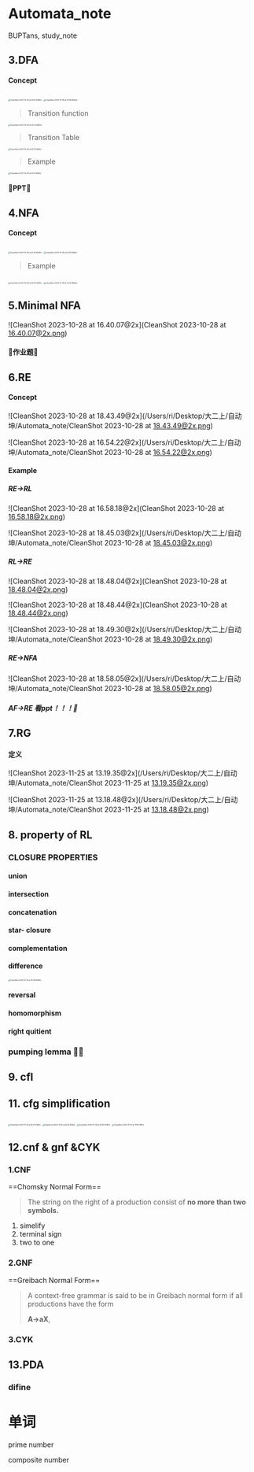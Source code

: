 # Automata_note
 BUPTans, study_note

## 3.DFA

#### Concept

<img src="CleanShot 2023-10-28 at 14.03.24@2x.png" alt="CleanShot 2023-10-28 at 14.03.24@2x" style="zoom:25%;" />

<img src="CleanShot 2023-10-28 at 14.59.40@2x.png" alt="CleanShot 2023-10-28 at 14.59.40@2x" style="zoom:25%;" />

>Transition function

<img src="CleanShot 2023-10-28 at 14.03.49@2x.png" alt="CleanShot 2023-10-28 at 14.03.49@2x" style="zoom:25%;" />   

> Transition Table

<img src="CleanShot 2023-10-28 at 14.31.52@2x.png" alt="CleanShot 2023-10-28 at 14.31.52@2x" style="zoom:25%;" />

> Example

<img src="CleanShot 2023-10-28 at 14.06.15@2x.png" alt="CleanShot 2023-10-28 at 14.06.15@2x" style="zoom:25%;" />

#### 🌟**PPT**🌟

## 4.NFA

#### Concept

<img src="CleanShot 2023-10-28 at 14.26.55@2x.png" alt="CleanShot 2023-10-28 at 14.26.55@2x" style="zoom:25%;" />

<img src="CleanShot 2023-10-28 at 14.59.00@2x.png" alt="CleanShot 2023-10-28 at 14.59.00@2x" style="zoom:25%;" />

>Example

<img src="CleanShot 2023-10-28 at 14.30.02@2x.png" alt="CleanShot 2023-10-28 at 14.30.02@2x" style="zoom:25%;" />

<img src="CleanShot 2023-10-28 at 14.30.48@2x.png" alt="CleanShot 2023-10-28 at 14.30.48@2x" style="zoom:25%;" />

## 5.Minimal NFA

![CleanShot 2023-10-28 at 16.40.07@2x](CleanShot 2023-10-28 at 16.40.07@2x.png)

#### 🌟作业题🌟

## 6.RE

#### Concept

![CleanShot 2023-10-28 at 18.43.49@2x](/Users/ri/Desktop/大二上/自动坤/Automata_note/CleanShot 2023-10-28 at 18.43.49@2x.png)

![CleanShot 2023-10-28 at 16.54.22@2x](/Users/ri/Desktop/大二上/自动坤/Automata_note/CleanShot 2023-10-28 at 16.54.22@2x.png)

#### Example

##### RE->RL

![CleanShot 2023-10-28 at 16.58.18@2x](CleanShot 2023-10-28 at 16.58.18@2x.png)

![CleanShot 2023-10-28 at 18.45.03@2x](/Users/ri/Desktop/大二上/自动坤/Automata_note/CleanShot 2023-10-28 at 18.45.03@2x.png)

##### RL->RE

![CleanShot 2023-10-28 at 18.48.04@2x](CleanShot 2023-10-28 at 18.48.04@2x.png)

![CleanShot 2023-10-28 at 18.48.44@2x](CleanShot 2023-10-28 at 18.48.44@2x.png)

![CleanShot 2023-10-28 at 18.49.30@2x](/Users/ri/Desktop/大二上/自动坤/Automata_note/CleanShot 2023-10-28 at 18.49.30@2x.png)

##### RE->NFA

![CleanShot 2023-10-28 at 18.58.05@2x](/Users/ri/Desktop/大二上/自动坤/Automata_note/CleanShot 2023-10-28 at 18.58.05@2x.png)

##### AF->RE 看ppt！！！🌟

## 7.RG

#### 定义

![CleanShot 2023-11-25 at 13.19.35@2x](/Users/ri/Desktop/大二上/自动坤/Automata_note/CleanShot 2023-11-25 at 13.19.35@2x.png)

![CleanShot 2023-11-25 at 13.18.48@2x](/Users/ri/Desktop/大二上/自动坤/Automata_note/CleanShot 2023-11-25 at 13.18.48@2x.png)

## 8. property of RL

### **CLOSURE PROPERTIES** 

#### union

####  intersection

#### concatenation

#### star- closure

#### complementation

#### difference

<img src="/Users/ri/Desktop/大二上/自动坤/Automata_note/CleanShot 2023-11-25 at 15.08.55@2x.png" alt="CleanShot 2023-11-25 at 15.08.55@2x" style="zoom:25%;" />

#### reversal

#### homomorphism

#### right quitient

### pumping lemma 🌟🌟

## 9. cfl

## 11. cfg simplification

<img src="/Users/ri/Desktop/大二上/自动坤/Automata_note/CleanShot 2023-11-25 at 16.31.21@2x.png" alt="CleanShot 2023-11-25 at 16.31.21@2x" style="zoom:25%;" />

<img src="/Users/ri/Desktop/大二上/自动坤/Automata_note/CleanShot 2023-11-25 at 16.34.15@2x.png" alt="CleanShot 2023-11-25 at 16.34.15@2x" style="zoom:25%;" />

<img src="/Users/ri/Desktop/大二上/自动坤/Automata_note/CleanShot 2023-11-25 at 16.36.47@2x.png" alt="CleanShot 2023-11-25 at 16.36.47@2x" style="zoom:25%;" />

<img src="/Users/ri/Desktop/大二上/自动坤/Automata_note/CleanShot 2023-11-25 at 17.19.01@2x.png" alt="CleanShot 2023-11-25 at 17.19.01@2x" style="zoom:25%;" />

## 12.cnf & gnf &CYK

### 1.CNF

==Chomsky Normal Form==

> The string on the right of a production consist of **no more**
> **than two symbols.**

1. simelify
2. terminal sign 
3. two to one

### 2.GNF

==Greibach Normal Form==

>A context-free grammar is said to be in Greibach normal form if all productions have the form
>
>**A->aX**,

### 3.CYK





## 13.PDA

### difine

# 单词

prime number

composite number
